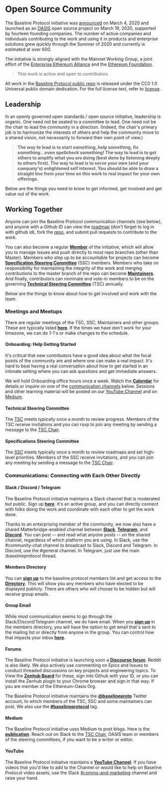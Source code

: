 # Open Source Community

The Baseline Protocol initiative was [announced](https://consensys.net/blog/press-release/ey-and-consensys-announce-formation-of-baseline-protocol-initiative-to-make-ethereum-mainnet-safe-and-effective-for-enterprises/) on March 4, 2020 and launched as an [OASIS](https://oasis-open-projects.org/) open source project on March 19, 2020, supported by fourteen founding companies. The number of active companies and individuals contributing to the work and using it in products and enterprise solutions grew quickly through the Summer of 2020 and currently is estimated at over 600.

The initiative is strongly aligned with the Mainnet Working Group, a joint effort of the [Enterprise Ethereum Alliance](https://entethalliance.org/) and the [Ethereum Foundation](https://ethereum.org/).

> This work is active and open to contributors.

All work in the [Baseline Protocol public repo](https://github.com/ethereum-oasis/baseline) is released under the CC0 1.0 Universal public domain dedication. For the full license text, refer to [license](https://github.com/ethereum-oasis/baseline/blob/master/LICENSE).

## **Leadership** <a id="leadership"></a>

In an openly governed open standards / open source initiative, leadership is organic. One need not be seated to a committee to lead. One need not be the chair to lead the community in a direction. \(Indeed, the chair's primary job is to harmonize the interests of others and help the community move to a shared vision, not necessarily to forward their own point of view.\)

> **The way to lead is to start something, help something, fix something...even spellcheck something! The way to lead is to get others to amplify what you are doing \(best done by listening deeply to others first\). The way to lead is to serve your own \(and your company's\) enlightened self interest. You should be able to draw a straight line from your time on this work to real impact for your own offerings.**

Below are the things you need to know to get informed, get involved and get value out of the work.

## Working Together <a id="working-together"></a>

Anyone can join the Baseline Protocol communication channels \(see below\), and anyone with a Github ID can view the [roadmap](https://app.zenhub.com/workspaces/baseline-5e713dc4f555144d9d6d17f6/roadmap) \(don't forget to log in with github id\), fork the [repo](https://github.com/ethereum-oasis), and submit pull requests to contribute to the work.

You can also become a regular [**Member**](members.md) of the initiative, which will allow you to manage Issues and push directly to most repo branches \(other than Master\). Members who step up to be accountable for projects can become [**Specification Steering Committee**](specifications-steering-committee.md) \(SSC\) members. Members who take on responsibility for maintaining the integrity of the work and merging contributions to the master branch of the repo can become [**Maintainers**](members.md). And finally, contributors can nominate and vote-in members to be on the governing [**Technical Steering Committee**](technical-steering-committee.md) \(TSC\) annually.

Below are the things to know about how to get involved and work with the team.

### Meetings and Meetups <a id="meetings-and-meetups"></a>

There are regular meetings of the TSC, SSC, Maintainers and other groups. These are typically listed [**here**](https://lists.oasis-open-projects.org/g/baseline/calendar). If the times we have don't work for your timezone, we can do 1-1's or make changes to the schedule.

#### Onboarding: Help Getting Started <a id="onboarding-help-getting-started"></a>

It's critical that new contributors have a good idea about what the focal points of the community are and where one can make a real impact. It's hard to beat having a real conversation about how to get started in an intimate setting where you can ask questions and get immediate answers.

We will hold Onboarding office hours once a week. Watch the [**Calendar**](https://lists.oasis-open-projects.org/g/baseline/calendar) for details or inquire on one of the [communication channels](open-source-community.md#communications-connecting-with-each-other-directly) below. Sessions and other learning material will be posted on our [YouTube Channel](https://www.youtube.com/playlist?list=PLxmhMSa49Q1CVwTdcUNeoqoME6GRwtSTA) and on [Medium](https://medium.com/baselineprotocol).

#### Technical Steering Committee <a id="technical-steering-committee"></a>

The [TSC](community-leaders.md#your-technical-steering-committee) meets typically once a month to review progress. Members of the TSC receive invitations and you can rsvp to join any meeting by sending a message to the [TSC Chair](community-leaders.md#your-provisional-chair).

#### Specifications Steering Committee <a id="specifications-steering-committee"></a>

The [SSC](community-leaders.md#your-specifications-steering-committee) meets typically once a month to review roadmaps and set high-level priorities. Members of the SSC receive invitations, and you can join any meeting by sending a message to the [TSC Chair](community-leaders.md#your-provisional-chair).

### Communications: Connecting with Each Other Directly <a id="communications-connecting-with-each-other-directly"></a>

#### Slack / Discord / Telegram <a id="slack-discourse-telegram"></a>

The Baseline Protocol initiative maintains a Slack channel that is moderated but public. Sign up [**here**](https://communityinviter.com/apps/ethereum-baseline/join-us). It's an active group, and you can directly connect with folks doing the work and coordinate with each other to get the work done.

Thanks to an enterprising member of the community, we now also have a shared Matterbridge-enabled channel between [**Slack**](https://communityinviter.com/apps/ethereum-baseline/join-us), [**Telegram**](https://t.me/baselineprotocol), and [**Discord**](https://discord.gg/NE8AYD7). You can post -- and read what anyone posts -- on the shared channel, regardless of which platform you are using. In Slack, use the \#community-chat channel to broadcast to Slack, Discord and Telegram. In Discord, use the \#general channel. In Telegram, just use the main /baselineprotocol thread.

#### Members Directory <a id="members-directory"></a>

You can [**sign up**](https://lists.oasis-open-projects.org/g/baseline) to the baseline protocol members list and get access to the [**Directory**](https://lists.oasis-open-projects.org/g/baseline/directory). This will show you any members who have elected to be displayed publicly. There are others who will choose to be hidden but will receive group emails.

#### Group Email <a id="group-email"></a>

While most communication seems to go through the Slack/Discord/Telegram channel, we do have email. When you [**sign up**](https://lists.oasis-open-projects.org/g/baseline) in the members directory, you will have the option to get email that's sent to the mailing list or directly from anyone in the group. You can control how that impacts your inbox [**here**](https://lists.oasis-open-projects.org/g/baseline/editsub).

#### Forums <a id="forums"></a>

The Baseline Protocol initiative is launching soon a [**Discourse forum**](https://discourse.baseline-protocol.org/). Reddit is also likely. We also actively use commenting on Epics and Issues to conduct threaded discussions on key projects and engineering topics. To View the [**Zenhub Board**](https://app.zenhub.com/workspaces/baseline-5e713dc4f555144d9d6d17f6/board?repos=239590893) for these, sign into Github with your ID, or you can install the Zenhub plugin to your Chrome browser and sign in that way. If you are member of the Ethereum-Oasis Org.

The Baseline Protocol initiative maintains the [**@baselineproto**](https://twitter.com/baselineproto) Twitter account, to which members of the TSC, SSC and some maintainers can post. We also use the [**\#baselineprotocol**](https://twitter.com/hashtag/Baselineprotocol) tag.

#### Medium <a id="medium"></a>

The Baseline Protocol initiative uses Medium to post blogs. Here is the [**publication**](https://medium.com/baselineprotocol). Reach out on Slack to the [TSC Chair](community-leaders.md#your-provisional-chair), OASIS team or members of the steering committees, if you want to be a writer or editor.

#### YouTube <a id="youtube"></a>

The Baseline Protocol initiative maintains a [**YouTube Channel**](https://www.youtube.com/playlist?list=PLxmhMSa49Q1CVwTdcUNeoqoME6GRwtSTA). If you have videos that you'd like to add to the Channel or would like to help on Baseline Protocol video assets, use the Slack [\#comms-and-marketing](https://ethereum-baseline.slack.com/archives/C011NCZ2ES1) channel and raise your hand.

​

